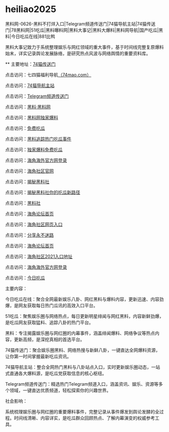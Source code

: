 # heiliao2025
黑料网-0626-黑料不打烊入口|Telegram频道传送门|74猫导航主站|74猫传送门|78黑料网|51吃瓜|黑料曝料网|黑料大事记|黑料大爆料|黑料网导航|国产吃瓜|黑料|今日吃瓜在线|881比鸭

黑料大事记致力于系统整理娱乐与网红领域的重大事件，基于时间线完整复原爆料始末，详实记录舆论发展脉络，是研究热点风波与网络舆情的重要资料库。

** 主要地址：<a href="https://74mao.com/">74猫传送门</a>

点击访问：七四猫福利导航<a href="https://74mao.com/">（74mao.com）</a>

点击访问：<a href="https://74mao.com/">74猫导航主站</a>

点击访问：<a href="https://74mao.com/">Telegram频道传送门</a>

点击访问：<a href="https://heiliaolvzlu3.pages.dev">黑料·黑料网</a>

点击访问：<a href="https://heiliaoyvnrda.pages.dev">黑料网独家爆料</a>

点击访问：<a href="https://heiliaoxey7ic.pages.dev">免费吃瓜</a>

点击访问：<a href="https://heiliaoal51na.pages.dev">黑料追踪热门吃瓜事件</a>

点击访问：<a href="https://heiliaoavkush.pages.dev">独家爆料免费吃瓜</a>

点击访问：<a href="https://hj-1029.pages.dev/">海角海外官方网登录</a>

点击访问：<a href="https://hj-1030.pages.dev/">海角社区官网</a>

点击访问：<a href="https://hl125.pages.dev/">揭秘黑料社</a>

点击访问：<a href="https://hl126.pages.dev/">揭秘黑料社你的吃瓜新路径</a>

点击访问：<a href="https://hl127.pages.dev/">黑料社</a>

点击访问：<a href="https://hj-1070.pages.dev/">海角论坛首页</a>

点击访问：<a href="https://hj-1071.pages.dev/">海角社区网页入口</a>

点击访问：<a href="https://hj-1072.pages.dev/">分享永不迷路</a>

点击访问：<a href="https://hj-1073.pages.dev/">海角论坛首页</a>

点击访问：<a href="https://hj-1077.pages.dev/">海角社区2021入口地址</a>

点击访问：<a href="https://hj-1075.pages.dev/">海角海外官方网登录</a>

点击访问：<a href="https://hj-1076.pages.dev/">今日吃瓜</a>

主要内容：

今日吃瓜在线：聚合全网最新娱乐八卦、网红黑料与爆料内容，更新迅速、内容劲爆，是网友获取每日热门瓜讯的高效入口平台。

51吃瓜：聚焦娱乐圈与网络热点，每日更新明星绯闻与网红黑料，内容新鲜劲爆，是吃瓜网友获取猛料、追踪八卦的热门平台。

黑料：专注揭露娱乐圈与网红圈的内幕事件，涵盖绯闻爆料、网络争议等热点内容，更新高频，是深挖真相的首选平台。

74猫传送门：聚合娱乐圈黑料、网络热搜与新鲜八卦，一键直达全网爆料资源，让你第一时间掌握最新吃瓜资讯。

74猫导航主站：整合全网热门黑料与八卦站点入口，实时更新娱乐圈动态，一站式直通各大爆料源，是吃瓜党获取信息的核心枢纽。

Telegram频道传送门：精选热门Telegram频道入口，涵盖资讯、娱乐、资源等多个领域，一键直达优质频道，轻松探索你的兴趣世界。

社会影响：

系统梳理娱乐圈与网红圈的重要爆料事件，完整记录从事件爆发到舆论发酵的全过程。时间线清晰、内容详实，是吃瓜群众回顾热点、了解内幕演变的权威参考工具。

<span style="display:none;">[Canonical link](https://github.com/phg20250626/erf7）</span>
